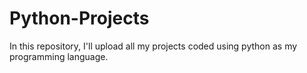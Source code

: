 # Python-Projects
In this repository, I'll upload all my projects coded using python as my programming language.
